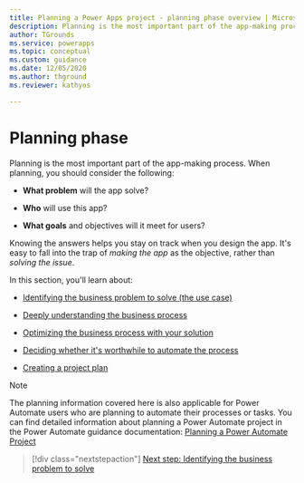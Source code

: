 ```yaml
---
title: Planning a Power Apps project - planning phase overview | Microsoft Docs
description: Planning is the most important part of the app-making process. This article introduces a set of articles that walk you through the planning process step by step.
author: TGrounds
ms.service: powerapps
ms.topic: conceptual
ms.custom: guidance
ms.date: 12/05/2020
ms.author: thground
ms.reviewer: kathyos

---
```


# Planning phase

Planning is the most important part of the app-making process. When planning,
you should consider the following:

- **What problem** will the app solve?

- **Who** will use this app?

- **What goals** and objectives will it meet for users?

Knowing the answers helps you stay on track when you design the app. It's easy to fall into the trap of *making the app* as the objective, rather than
*solving the issue*.

In this section, you'll learn about:

- [Identifying the business problem to solve (the use case)](identifying-business-problem-to-solve.md)

- [Deeply understanding the business process](understanding-current-business-process.md)

- [Optimizing the business process with your solution](optimizing-business-process.md)

- [Deciding whether it's worthwhile to automate the process](worth-automating-process.md)

- [Creating a project plan](defining-app-project-objective.md)

> [!NOTE]
> The planning information covered here is also applicable for Power Automate users who are planning to automate their processes or tasks. You can find detailed information about planning a Power Automate project in the Power Automate guidance documentation: [Planning a Power Automate Project](/power-automate/guidance/planning/introduction)

> [!div class="nextstepaction"]
> [Next step: Identifying the business problem to solve](identifying-business-problem-to-solve.md)
